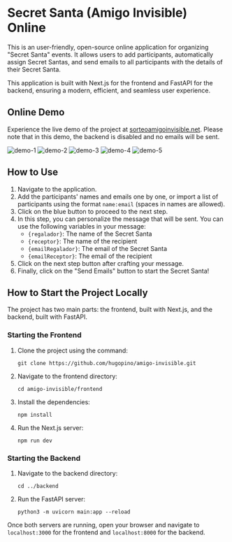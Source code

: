 # Secret Santa (Amigo Invisible) Online

This is an user-friendly, open-source online application for organizing "Secret Santa" events. It allows users to add participants, automatically assign Secret Santas, and send emails to all participants with the details of their Secret Santa.

This application is built with Next.js for the frontend and FastAPI for the backend, ensuring a modern, efficient, and seamless user experience.

## Online Demo

Experience the live demo of the project at [sorteoamigoinvisible.net](http://sorteoamigoinvisible.net/). Please note that in this demo, the backend is disabled and no emails will be sent.

![demo-1](https://github.com/hugopino/amigo-invisible/assets/102437612/b467fac4-8b71-422a-b7c8-cd4967079b09)
![demo-2](https://github.com/hugopino/amigo-invisible/assets/102437612/1a637226-ea58-4ecf-9778-b1e5ec012c8c)
![demo-3](https://github.com/hugopino/amigo-invisible/assets/102437612/2bf47d4d-301c-449a-90b3-a0fe7e23a0d8)
![demo-4](https://github.com/hugopino/amigo-invisible/assets/102437612/14269bba-265d-4ccf-9953-820e74b72371)
![demo-5 ](https://github.com/hugopino/amigo-invisible/assets/102437612/cb22a287-da67-4023-a695-0d73c508b48d)

## How to Use

1. Navigate to the application.
2. Add the participants' names and emails one by one, or import a list of participants using the format `name:email` (spaces in names are allowed).
3. Click on the blue button to proceed to the next step.
4. In this step, you can personalize the message that will be sent. You can use the following variables in your message:
    - `{regalador}`: The name of the Secret Santa
    - `{receptor}`: The name of the recipient
    - `{emailRegalador}`: The email of the Secret Santa
    - `{emailReceptor}`: The email of the recipient
5. Click on the next step button after crafting your message.
6. Finally, click on the "Send Emails" button to start the Secret Santa!

## How to Start the Project Locally

The project has two main parts: the frontend, built with Next.js, and the backend, built with FastAPI.

### Starting the Frontend

1. Clone the project using the command:
    ```
    git clone https://github.com/hugopino/amigo-invisible.git
    ```
2. Navigate to the frontend directory:
    ```
    cd amigo-invisible/frontend
    ```
3. Install the dependencies:
    ```
    npm install
    ```
4. Run the Next.js server:
    ```
    npm run dev
    ```

### Starting the Backend

1. Navigate to the backend directory:
    ```
    cd ../backend
    ```
2. Run the FastAPI server:
    ```
    python3 -m uvicorn main:app --reload
    ```

Once both servers are running, open your browser and navigate to `localhost:3000` for the frontend and `localhost:8000` for the backend.

